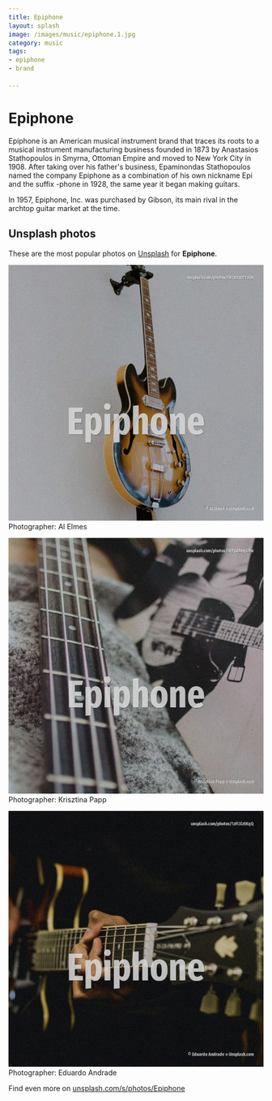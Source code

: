 ```yaml
---
title: Epiphone
layout: splash
image: /images/music/epiphone.1.jpg
category: music
tags:
- epiphone
- brand

---
```

# Epiphone

Epiphone is an American musical instrument brand that traces its roots to a musical instrument 
manufacturing business founded in 1873 by Anastasios Stathopoulos in Smyrna, Ottoman Empire and 
moved to New York City in 1908.
 After taking over his father's business, Epaminondas Stathopoulos named the company Epiphone as a 
combination of his own nickname Epi and the suffix -phone  in 1928, the same year it began making 
guitars.

In 1957, Epiphone, Inc.
was purchased by Gibson, its main rival in the archtop guitar market at the time.

 
## Unsplash photos
These are the most popular photos on [Unsplash](https://unsplash.com) for **Epiphone**.
 
![Epiphone](/images/music/epiphone.1.jpg)
Photographer:  Al Elmes
 
![Epiphone](/images/music/epiphone.2.jpg)
Photographer:  Krisztina Papp
 
![Epiphone](/images/music/epiphone.3.jpg)
Photographer:  Eduardo Andrade
 
Find even more on [unsplash.com/s/photos/Epiphone](https://unsplash.com/s/photos/Epiphone)
 
